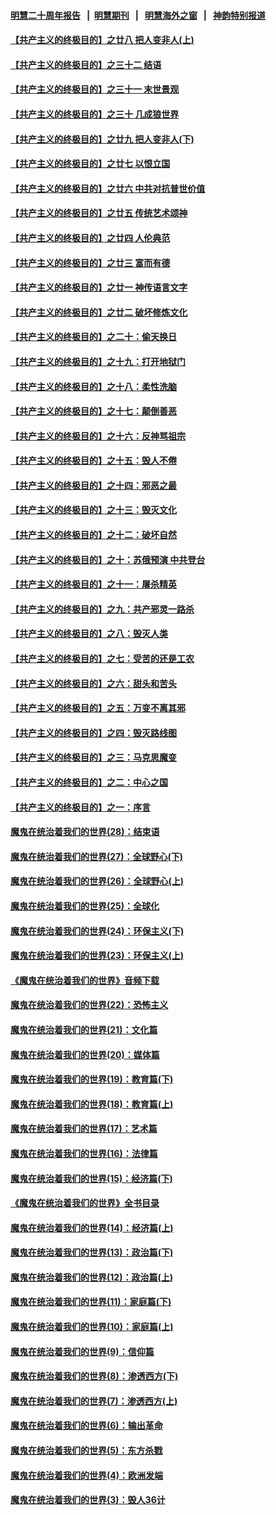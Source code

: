 #### [明慧二十周年报告](https://github.com/gfw-breaker/mh-reports/blob/master/README.md?t=07200840) &nbsp;&nbsp;|&nbsp;&nbsp;[明慧期刊](https://github.com/gfw-breaker/mh-qikan) &nbsp;&nbsp;|&nbsp;&nbsp; [明慧海外之窗](https://github.com/gfw-breaker/mh-news/blob/master/README.md?t=07200840) &nbsp;&nbsp;|&nbsp;&nbsp; [神韵特别报道](https://github.com/gfw-breaker/mh-news/blob/master/shenyun.md?t=07200840) 

#### [【共产主义的终极目的】之廿八 把人变非人(上)](../pages/nsc422/n11340492.md?t=07200840) 

#### [【共产主义的终极目的】之三十二 结语](../pages/nsc422/n11360535.md?t=07200840) 

#### [【共产主义的终极目的】之三十一 末世景观](../pages/nsc422/n11351129.md?t=07200840) 

#### [【共产主义的终极目的】之三十 几成狼世界](../pages/nsc422/n11348280.md?t=07200840) 

#### [【共产主义的终极目的】之廿九 把人变非人(下)](../pages/nsc422/n11344140.md?t=07200840) 

#### [【共产主义的终极目的】之廿七 以恨立国](../pages/nsc422/n11336944.md?t=07200840) 

#### [【共产主义的终极目的】之廿六 中共对抗普世价值](../pages/nsc422/n11324785.md?t=07200840) 

#### [【共产主义的终极目的】之廿五 传统艺术颂神](../pages/nsc422/n11296396.md?t=07200840) 

#### [【共产主义的终极目的】之廿四 人伦典范](../pages/nsc422/n11296397.md?t=07200840) 

#### [【共产主义的终极目的】之廿三 富而有德](../pages/nsc422/n11283598.md?t=07200840) 

#### [【共产主义的终极目的】之廿一 神传语言文字](../pages/nsc422/n11263265.md?t=07200840) 

#### [【共产主义的终极目的】之廿二 破坏修炼文化](../pages/nsc422/n11245728.md?t=07200840) 

#### [【共产主义的终极目的】之二十：偷天换日](../pages/nsc422/n11238846.md?t=07200840) 

#### [【共产主义的终极目的】之十九：打开地狱门](../pages/nsc422/n11206376.md?t=07200840) 

#### [【共产主义的终极目的】之十八：柔性洗脑](../pages/nsc422/n11199994.md?t=07200840) 

#### [【共产主义的终极目的】之十七：颠倒善恶](../pages/nsc422/n11179782.md?t=07200840) 

#### [【共产主义的终极目的】之十六：反神骂祖宗](../pages/nsc422/n11166798.md?t=07200840) 

#### [【共产主义的终极目的】之十五：毁人不倦](../pages/nsc422/n11166792.md?t=07200840) 

#### [【共产主义的终极目的】之十四：邪恶之最](../pages/nsc422/n11150249.md?t=07200840) 

#### [【共产主义的终极目的】之十三：毁灭文化](../pages/nsc422/n11135227.md?t=07200840) 

#### [【共产主义的终极目的】之十二：破坏自然](../pages/nsc422/n11135214.md?t=07200840) 

#### [【共产主义的终极目的】之十：苏俄预演 中共登台](../pages/nsc422/n11118424.md?t=07200840) 

#### [【共产主义的终极目的】之十一：屠杀精英](../pages/nsc422/n11118442.md?t=07200840) 

#### [【共产主义的终极目的】之九：共产邪灵一路杀](../pages/nsc422/n11114139.md?t=07200840) 

#### [【共产主义的终极目的】之八：毁灭人类](../pages/nsc422/n11108503.md?t=07200840) 

#### [【共产主义的终极目的】之七：受苦的还是工农](../pages/nsc422/n11101809.md?t=07200840) 

#### [【共产主义的终极目的】之六：甜头和苦头](../pages/nsc422/n11096971.md?t=07200840) 

#### [【共产主义的终极目的】之五：万变不离其邪](../pages/nsc422/n11091285.md?t=07200840) 

#### [【共产主义的终极目的】之四：毁灭路线图](../pages/nsc422/n11086284.md?t=07200840) 

#### [【共产主义的终极目的】之三：马克思魔变](../pages/nsc422/n11061941.md?t=07200840) 

#### [【共产主义的终极目的】之二：中心之国](../pages/nsc422/n11047728.md?t=07200840) 

#### [【共产主义的终极目的】之一：序言](../pages/nsc422/n11086077.md?t=07200840) 

#### [魔鬼在统治着我们的世界(28)：结束语](../pages/nsc422/n10936246.md?t=07200840) 

#### [魔鬼在统治着我们的世界(27)：全球野心(下)](../pages/nsc422/n10928319.md?t=07200840) 

#### [魔鬼在统治着我们的世界(26)：全球野心(上)](../pages/nsc422/n10900318.md?t=07200840) 

#### [魔鬼在统治着我们的世界(25)：全球化](../pages/nsc422/n10788205.md?t=07200840) 

#### [魔鬼在统治着我们的世界(24)：环保主义(下)](../pages/nsc422/n10695307.md?t=07200840) 

#### [魔鬼在统治着我们的世界(23)：环保主义(上)](../pages/nsc422/n10688613.md?t=07200840) 

#### [《魔鬼在统治着我们的世界》音频下载](../pages/nsc422/n10635553.md?t=07200840) 

#### [魔鬼在统治着我们的世界(22)：恐怖主义](../pages/nsc422/n10614727.md?t=07200840) 

#### [魔鬼在统治着我们的世界(21)：文化篇](../pages/nsc422/n10597706.md?t=07200840) 

#### [魔鬼在统治着我们的世界(20)：媒体篇](../pages/nsc422/n10586579.md?t=07200840) 

#### [魔鬼在统治着我们的世界(19)：教育篇(下)](../pages/nsc422/n10564808.md?t=07200840) 

#### [魔鬼在统治着我们的世界(18)：教育篇(上)](../pages/nsc422/n10526970.md?t=07200840) 

#### [魔鬼在统治着我们的世界(17)：艺术篇](../pages/nsc422/n10499093.md?t=07200840) 

#### [魔鬼在统治着我们的世界(16)：法律篇](../pages/nsc422/n10485969.md?t=07200840) 

#### [魔鬼在统治着我们的世界(15)：经济篇(下)](../pages/nsc422/n10469975.md?t=07200840) 

#### [《魔鬼在统治着我们的世界》全书目录](../pages/nsc422/n10464261.md?t=07200840) 

#### [魔鬼在统治着我们的世界(14)：经济篇(上)](../pages/nsc422/n10457370.md?t=07200840) 

#### [魔鬼在统治着我们的世界(13)：政治篇(下)](../pages/nsc422/n10448270.md?t=07200840) 

#### [魔鬼在统治着我们的世界(12)：政治篇(上)](../pages/nsc422/n10444576.md?t=07200840) 

#### [魔鬼在统治着我们的世界(11)：家庭篇(下)](../pages/nsc422/n10440961.md?t=07200840) 

#### [魔鬼在统治着我们的世界(10)：家庭篇(上)](../pages/nsc422/n10435448.md?t=07200840) 

#### [魔鬼在统治着我们的世界(9)：信仰篇](../pages/nsc422/n10432159.md?t=07200840) 

#### [魔鬼在统治着我们的世界(8)：渗透西方(下)](../pages/nsc422/n10429603.md?t=07200840) 

#### [魔鬼在统治着我们的世界(7)：渗透西方(上)](../pages/nsc422/n10426013.md?t=07200840) 

#### [魔鬼在统治着我们的世界(6)：输出革命](../pages/nsc422/n10421536.md?t=07200840) 

#### [魔鬼在统治着我们的世界(5)：东方杀戮](../pages/nsc422/n10417707.md?t=07200840) 

#### [魔鬼在统治着我们的世界(4)：欧洲发端](../pages/nsc422/n10414890.md?t=07200840) 

#### [魔鬼在统治着我们的世界(3)：毁人36计](../pages/nsc422/n10411583.md?t=07200840) 

